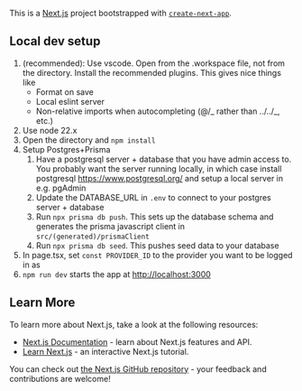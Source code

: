 This is a [Next.js](https://nextjs.org) project bootstrapped with [`create-next-app`](https://nextjs.org/docs/app/api-reference/cli/create-next-app).

## Local dev setup

1. (recommended): Use vscode. Open from the .workspace file, not from the directory. Install the recommended plugins. This gives nice things like
   - Format on save
   - Local eslint server
   - Non-relative imports when autocompleting (@/_ rather than ../../_, etc.)
2. Use node 22.x
3. Open the directory and `npm install`
4. Setup Postgres+Prisma
   1. Have a postgresql server + database that you have admin access to. You probably want the server running locally, in which case install postgresql https://www.postgresql.org/ and setup a local server in e.g. pgAdmin
   2. Update the DATABASE_URL in `.env` to connect to your postgres server + database
   3. Run `npx prisma db push`. This sets up the database schema and generates the prisma javascript client in `src/(generated)/prismaClient`
   4. Run `npx prisma db seed`. This pushes seed data to your database
5. In page.tsx, set `const PROVIDER_ID` to the provider you want to be logged in as
6. `npm run dev` starts the app at [http://localhost:3000](http://localhost:3000)

## Learn More

To learn more about Next.js, take a look at the following resources:

- [Next.js Documentation](https://nextjs.org/docs) - learn about Next.js features and API.
- [Learn Next.js](https://nextjs.org/learn) - an interactive Next.js tutorial.

You can check out [the Next.js GitHub repository](https://github.com/vercel/next.js) - your feedback and contributions are welcome!
